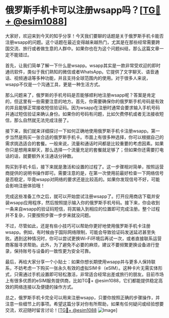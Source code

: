 # 俄罗斯手机卡可以注册wsapp吗？[[TG💪+ @esim1088](https://t.me/s/esim1088)]

大家好，欢迎来到今天的知乎分享！今天我们要聊的话题是关于俄罗斯手机卡能否注册wsapp的问题。这个话题在最近变得越来越热门，尤其是在那些经常需要跨国交流、旅行或者做生意的人群中。如果你也在为这个问题纠结，那么这篇文章一定不能错过。

首先，让我们简单了解一下什么是wsapp。wsapp其实是一款非常受欢迎的即时通讯软件，类似于我们熟知的微信或者WhatsApp。它提供了文字聊天、语音通话、视频通话等多种功能，并且支持全球范围内的使用。对于很多人来说，wsapp不仅是一个沟通工具，更是一种生活方式。

那么问题来了，俄罗斯的手机号码是否能够顺利地注册wsapp呢？答案是肯定的，但这里有一些需要注意的地方。首先，你需要确保你的俄罗斯手机号码是有效的并且能够正常接收短信验证码。因为wsapp在注册时通常会要求输入手机号码并通过短信验证来确认身份。如果你的号码有问题，比如欠费停机或者无法接收短信，那么自然就无法完成注册了。

接下来，我们就来详细探讨一下如何正确地使用俄罗斯手机卡注册wsapp。第一步当然是购买一张合适的俄罗斯手机卡。市面上有很多种选择，你可以根据自己的需求挑选适合的套餐。一般来说，流量和通话时间都是比较重要的考虑因素。如果你只是想用来聊天，那么选择一个流量充足的套餐就足够了；但如果你还需要打电话的话，就要额外关注通话分钟数。

购买到手机卡后，接下来就是激活和设置的过程了。这一步骤相对简单，按照运营商提供的说明书操作即可。需要注意的是，在第一次使用前最好检查一下网络信号是否稳定，毕竟wsapp对网络的要求还是比较高的。如果你发现信号不好，可能会影响注册体验哦！

完成这些准备工作之后，就可以开始尝试注册wsapp了。打开应用商店下载并安装wsapp应用程序，然后按照提示输入你的俄罗斯手机号码。接下来，你会收到一条来自wsapp的验证码短信，将其输入到相应的位置即可完成注册。整个过程并不复杂，只要按照步骤一步步来就没问题。

不过，尽管如此，还是有些小技巧可以帮助你更好地使用俄罗斯手机卡注册wsapp。例如，有时候由于国际网络限制，可能会导致验证码发送延迟甚至失败。遇到这种情况时，你可以尝试更换Wi-Fi环境后再试一次，或者直接联系运营商客服寻求帮助。此外，为了避免不必要的麻烦，建议不要频繁更换设备进行登录，保持账号与设备的一致性更为安全可靠。

最后，再给大家分享一个小贴士：如果你想长期使用wsapp并与更多人保持联系，不妨考虑一下购买一张永久有效的虚拟SIM卡（eSIM）。这种卡片无需实体形式，只需通过手机设置即可轻松激活，非常适合经常出差或旅行的朋友。目前市场上有很多优质的eSIM服务提供商，比如TG💪+ @esim1088，它们都能提供稳定高效的网络连接以及便捷的操作方式。

总之，俄罗斯手机卡完全可以用来注册wsapp，只要你按照正确的步骤操作，并注意一些细节上的事项。希望这篇分享对你有所帮助，如果有任何疑问或经验想要交流，欢迎随时留言讨论！[[TG💪+ @esim1088](https://t.me/s/esim1088) ![Image](https://i.postimg.cc/4NQfJmqS/Snipaste-2025-05-13-00-14-12.png)]